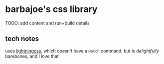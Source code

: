 # barbajoe's css library

TODO: add content and run+build details

## tech notes

uses [lightningcss](https://lightningcss.dev/docs.html), which doesn't have a `watch` command, but is _delightfully_ barebones, and I love that
